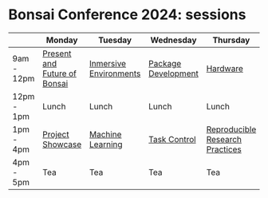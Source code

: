 # Bonsai Conference 2024: sessions

|     | Monday | Tuesday | Wednesday | Thursday | Friday |
| --- | ------ | ------- | --------- | -------- | ------ |
| 9am - 12pm | [Present and Future of Bonsai](presentAndFutureOfBonsai) | [Inmersive Environments](inmersiveEnvironments) | [Package Development](packageDevelopment) | [Hardware](hardware) | [Quantifying Animal Behavior](quantifyingAnimalBehavior) |
| 12pm - 1pm | Lunch | Lunch | Lunch | Lunch | Lunch |
| 1pm - 4pm | [Project Showcase](projectsShowcase) | [Machine Learning](machineLearning/README.md) | [Task Control](taskControl) | [Reproducible Research Practices](reproducibleResearchPractices) | [Roundtable](roundTable) |
| 4pm - 5pm | Tea | Tea | Tea | Tea | Tea |

